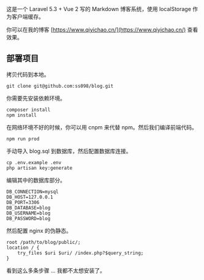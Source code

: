 这是一个 Laravel 5.3 + Vue 2 写的 Markdown 博客系统，使用 localStorage 作为客户端缓存。

你可以在我的博客 [https://www.qiyichao.cn/](https://www.qiyichao.cn/) 查看效果。

## 部署项目 ##

拷贝代码到本地。

    git clone git@github.com:ss098/blog.git

你需要先安装依赖环境。

    composer install
    npm install

在网络环境不好的时候，你可以用 cnpm 来代替 npm。然后我们编译前端代码。

    npm run prod

手动导入 blog.sql 到数据库，然后配置数据库连接。

    cp .env.example .env
    php artisan key:generate
    
编辑其中的数据库部分。

    DB_CONNECTION=mysql
    DB_HOST=127.0.0.1
    DB_PORT=3306
    DB_DATABASE=blog
    DB_USERNAME=blog
    DB_PASSWORD=blog

然后配置 nginx 的伪静态。

    root /path/to/blog/public/;
    location / {
        try_files $uri $uri/ /index.php?$query_string;
    }

看到这么多条步骤 ... 我都不太想安装了。
